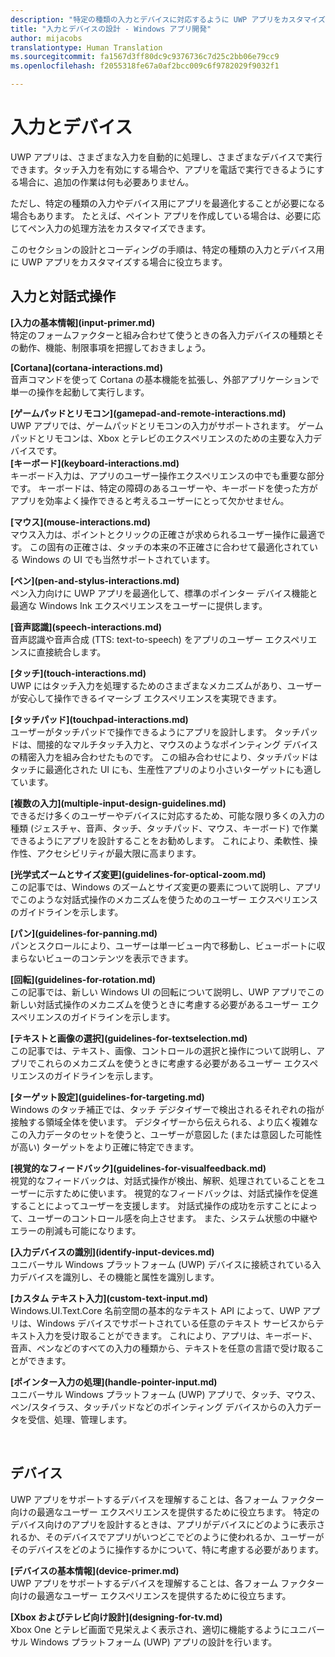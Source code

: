```yaml
---
description: "特定の種類の入力とデバイスに対応するように UWP アプリをカスタマイズします。"
title: "入力とデバイスの設計 - Windows アプリ開発"
author: mijacobs
translationtype: Human Translation
ms.sourcegitcommit: fa1567d3ff80dc9c9376736c7d25c2bb06e79cc9
ms.openlocfilehash: f2055318fe67a0af2bcc009c6f9782029f9032f1

---
```


<link rel="stylesheet" href="https://az835927.vo.msecnd.net/sites/uwp/Resources/css/custom.css"> 

# 入力とデバイス

UWP アプリは、さまざまな入力を自動的に処理し、さまざまなデバイスで実行できます。タッチ入力を有効にする場合や、アプリを電話で実行できるようにする場合に、追加の作業は何も必要ありません。 

ただし、特定の種類の入力やデバイス用にアプリを最適化することが必要になる場合もあります。 たとえば、ペイント アプリを作成している場合は、必要に応じてペン入力の処理方法をカスタマイズできます。 

このセクションの設計とコーディングの手順は、特定の種類の入力とデバイス用に UWP アプリをカスタマイズする場合に役立ちます。 

## 入力と対話式操作

<div class="side-by-side">
<div class="side-by-side-content">
  <div class="side-by-side-content-left">
<p><b>[入力の基本情報](input-primer.md)</b><br/> 特定のフォームファクターと組み合わせて使うときの各入力デバイスの種類とその動作、機能、制限事項を把握しておきましょう。   
</p>
  </div>
  <div class="side-by-side-content-right">
<p><b>[Cortana](cortana-interactions.md) </b><br/> 音声コマンドを使って Cortana の基本機能を拡張し、外部アプリケーションで単一の操作を起動して実行します。   
</p>
  </div>
</div>
</div>

<div class="side-by-side">
<div class="side-by-side-content">
  <div class="side-by-side-content-left">
<b>[ゲームパッドとリモコン](gamepad-and-remote-interactions.md)</b><br/>UWP アプリでは、ゲームパッドとリモコンの入力がサポートされます。 ゲームパッドとリモコンは、Xbox とテレビのエクスペリエンスのための主要な入力デバイスです。  
  </div>
  <div class="side-by-side-content-right">
<b>[キーボード](keyboard-interactions.md)</b><br/>キーボード入力は、アプリのユーザー操作エクスペリエンスの中でも重要な部分です。 キーボードは、特定の障碍のあるユーザーや、キーボードを使った方がアプリを効率よく操作できると考えるユーザーにとって欠かせません。  
  </div>
</div>
</div>
<div class="side-by-side">
<div class="side-by-side-content">
  <div class="side-by-side-content-left">
<p><b>[マウス](mouse-interactions.md)</b><br/>マウス入力は、ポイントとクリックの正確さが求められるユーザー操作に最適です。 この固有の正確さは、タッチの本来の不正確さに合わせて最適化されている Windows の UI でも当然サポートされています。
</p>
  </div>
  <div class="side-by-side-content-right">
<p><b>[ペン](pen-and-stylus-interactions.md)</b><br/>ペン入力向けに UWP アプリを最適化して、標準のポインター デバイス機能と最適な Windows Ink エクスペリエンスをユーザーに提供します。   
</p>
  </div>
</div>
</div>

<div class="side-by-side">
<div class="side-by-side-content">
  <div class="side-by-side-content-left">
<p><b>[音声認識](speech-interactions.md)</b><br/>音声認識や音声合成 (TTS: text-to-speech) をアプリのユーザー エクスペリエンスに直接統合します。
</p>
  </div>
  <div class="side-by-side-content-right">
<p><b>[タッチ](touch-interactions.md)</b><br/>UWP にはタッチ入力を処理するためのさまざまなメカニズムがあり、ユーザーが安心して操作できるイマーシブ エクスペリエンスを実現できます。
</p>
  </div>
</div>
</div>

<div class="side-by-side">
<div class="side-by-side-content">
  <div class="side-by-side-content-left">
<p><b>[タッチパッド](touchpad-interactions.md)  </b><br/>ユーザーがタッチパッドで操作できるようにアプリを設計します。 タッチパッドは、間接的なマルチタッチ入力と、マウスのようなポインティング デバイスの精密入力を組み合わせたものです。 この組み合わせにより、タッチパッドはタッチに最適化された UI にも、生産性アプリのより小さいターゲットにも適しています。
</p>
  </div>
  <div class="side-by-side-content-right">
<p><b>[複数の入力](multiple-input-design-guidelines.md)  </b><br/>できるだけ多くのユーザーやデバイスに対応するため、可能な限り多くの入力の種類 (ジェスチャ、音声、タッチ、タッチパッド、マウス、キーボード) で作業できるようにアプリを設計することをお勧めします。 これにより、柔軟性、操作性、アクセシビリティが最大限に高まります。
</p>
  </div>
</div>
</div>

<div class="side-by-side">
<div class="side-by-side-content">
  <div class="side-by-side-content-left">
<p><b>[光学式ズームとサイズ変更](guidelines-for-optical-zoom.md)</b><br/>この記事では、Windows のズームとサイズ変更の要素について説明し、アプリでこのような対話式操作のメカニズムを使うためのユーザー エクスペリエンスのガイドラインを示します。
</p>
  </div>
  <div class="side-by-side-content-right">
<p><b>[パン](guidelines-for-panning.md)</b><br/>パンとスクロールにより、ユーザーは単一ビュー内で移動し、ビューポートに収まらないビューのコンテンツを表示できます。  
</p>
  </div>
</div>
</div>

<div class="side-by-side">
<div class="side-by-side-content">
  <div class="side-by-side-content-left">
<p><b>[回転](guidelines-for-rotation.md)</b><br/> この記事では、新しい Windows UI の回転について説明し、UWP アプリでこの新しい対話式操作のメカニズムを使うときに考慮する必要があるユーザー エクスペリエンスのガイドラインを示します。
</p>
  </div>
  <div class="side-by-side-content-right">
<p><b>[テキストと画像の選択](guidelines-for-textselection.md)</b><br/>この記事では、テキスト、画像、コントロールの選択と操作について説明し、アプリでこれらのメカニズムを使うときに考慮する必要があるユーザー エクスペリエンスのガイドラインを示します。
</p>
  </div>
</div>
</div>

<div class="side-by-side">
<div class="side-by-side-content">
  <div class="side-by-side-content-left">
<p><b>[ターゲット設定](guidelines-for-targeting.md)</b><br/>Windows のタッチ補正では、タッチ デジタイザーで検出されるそれぞれの指が接触する領域全体を使います。 デジタイザーから伝えられる、より広く複雑なこの入力データのセットを使うと、ユーザーが意図した (または意図した可能性が高い) ターゲットをより正確に特定できます。
</p>
  </div>
  <div class="side-by-side-content-right">
<p><b>[視覚的なフィードバック](guidelines-for-visualfeedback.md)</b><br/>視覚的なフィードバックは、対話式操作が検出、解釈、処理されていることをユーザーに示すために使います。 視覚的なフィードバックは、対話式操作を促進することによってユーザーを支援します。 対話式操作の成功を示すことによって、ユーザーのコントロール感を向上させます。 また、システム状態の中継やエラーの削減も可能になります。  
</p>
  </div>
</div>
</div>

<div class="side-by-side">
<div class="side-by-side-content">
  <div class="side-by-side-content-left">
<p><b>[入力デバイスの識別](identify-input-devices.md)</b><br/>ユニバーサル Windows プラットフォーム (UWP) デバイスに接続されている入力デバイスを識別し、その機能と属性を識別します。 
</p>
  </div>
  <div class="side-by-side-content-right">
<p><b>[カスタム テキスト入力](custom-text-input.md)</b><br/>Windows.UI.Text.Core 名前空間の基本的なテキスト API によって、UWP アプリは、Windows デバイスでサポートされている任意のテキスト サービスからテキスト入力を受け取ることができます。 これにより、アプリは、キーボード、音声、ペンなどのすべての入力の種類から、テキストを任意の言語で受け取ることができます。
</p>
  </div>
</div>
</div>

<div class="side-by-side">
<div class="side-by-side-content">
  <div class="side-by-side-content-left">
<p><b>[ポインター入力の処理](handle-pointer-input.md)</b><br/>ユニバーサル Windows プラットフォーム (UWP) アプリで、タッチ、マウス、ペン/スタイラス、タッチパッドなどのポインティング デバイスからの入力データを受信、処理、管理します。
</p>
  </div>
  <div class="side-by-side-content-right">
<p><b></b><br/>   
</p>
  </div>
</div>
</div>


## デバイス

UWP アプリをサポートするデバイスを理解することは、各フォーム ファクター向けの最適なユーザー エクスペリエンスを提供するために役立ちます。 特定のデバイス向けのアプリを設計するときは、アプリがデバイスにどのように表示されるか、そのデバイスでアプリがいつどこでどのように使われるか、ユーザーがそのデバイスをどのように操作するかについて、特に考慮する必要があります。

<div class="side-by-side">
<div class="side-by-side-content">
  <div class="side-by-side-content-left">
<p><b>[デバイスの基本情報](device-primer.md)</b><br/>UWP アプリをサポートするデバイスを理解することは、各フォーム ファクター向けの最適なユーザー エクスペリエンスを提供するために役立ちます。 
</p>
  </div>
  <div class="side-by-side-content-right">
<p><b>[Xbox およびテレビ向け設計](designing-for-tv.md)</b><br/>Xbox One とテレビ画面で見栄えよく表示され、適切に機能するようにユニバーサル Windows プラットフォーム (UWP) アプリの設計を行います。
</p>
  </div>
</div>
</div>




<!--HONumber=Jul16_HO1-->


